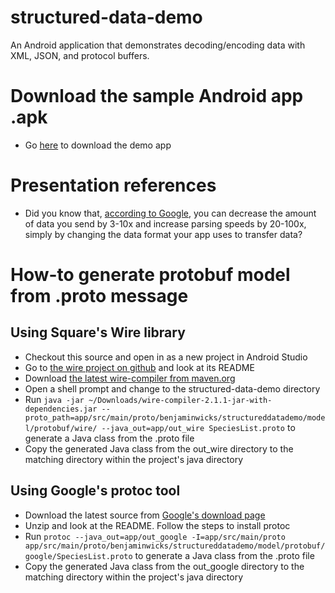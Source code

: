 # structured-data-demo
An Android application that demonstrates decoding/encoding data with XML, JSON, and protocol buffers.

# Download the sample Android app .apk
- Go [here](https://play.google.com/store/apps/details?id=com.benjaminwicks.structureddatademo) to download the demo app

# Presentation references
- Did you know that, [according to Google](https://developers.google.com/protocol-buffers/docs/overview#whynotxml), you can decrease the amount of data you send by 3-10x and increase parsing speeds by 20-100x, simply by changing the data format your app uses to transfer data?

# How-to generate protobuf model from .proto message
## Using Square's Wire library
- Checkout this source and open in as a new project in Android Studio
- Go to [the wire project on github](https://github.com/square/wire) and look at its README
- Download [the latest wire-compiler from maven.org](http://search.maven.org/#search%7Cgav%7C1%7Cg%3A%22com.squareup.wire%22%20AND%20a%3A%22wire-compiler%22)
- Open a shell prompt and change to the structured-data-demo directory
- Run `java -jar ~/Downloads/wire-compiler-2.1.1-jar-with-dependencies.jar --proto_path=app/src/main/proto/benjaminwicks/structureddatademo/model/protobuf/wire/ --java_out=app/out_wire SpeciesList.proto` to generate a Java class from the .proto file
- Copy the generated Java class from the out_wire directory to the matching directory within the project's java directory

## Using Google's protoc tool
- Download the latest source from [Google's download page](https://developers.google.com/protocol-buffers/docs/downloads)
- Unzip and look at the README. Follow the steps to install protoc
- Run `protoc --java_out=app/out_google -I=app/src/main/proto app/src/main/proto/benjaminwicks/structureddatademo/model/protobuf/google/SpeciesList.proto` to generate a Java class from the .proto file
- Copy the generated Java class from the out_google directory to the matching directory within the project's java directory
